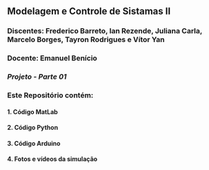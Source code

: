 ## Modelagem e Controle de Sistamas II

### **Discentes**: Frederico Barreto, Ian Rezende, Juliana Carla, Marcelo Borges, Tayron Rodrigues e Vítor Yan
### **Docente**: Emanuel Benício

### *Projeto - Parte 01*

### Este Repositório contém:
#### 1. Código MatLab
#### 2. Código Python
#### 3. Código Arduino 
#### 4. Fotos e vídeos da simulação 


